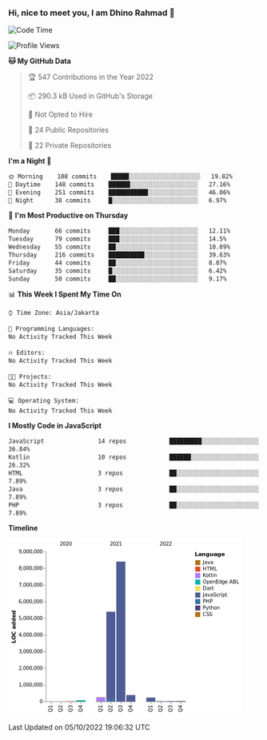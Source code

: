 ### Hi, nice to meet you, I am Dhino Rahmad 👋
<!--START_SECTION:waka-->
![Code Time](http://img.shields.io/badge/Code%20Time-0%20secs-blue)

![Profile Views](http://img.shields.io/badge/Profile%20Views-0-blue)

**🐱 My GitHub Data** 

> 🏆 547 Contributions in the Year 2022
 > 
> 📦 290.3 kB Used in GitHub's Storage 
 > 
> 🚫 Not Opted to Hire
 > 
> 📜 24 Public Repositories 
 > 
> 🔑 22 Private Repositories  
 > 
**I'm a Night 🦉** 

```text
🌞 Morning    108 commits    █████░░░░░░░░░░░░░░░░░░░░   19.82% 
🌆 Daytime    148 commits    ██████░░░░░░░░░░░░░░░░░░░   27.16% 
🌃 Evening    251 commits    ███████████░░░░░░░░░░░░░░   46.06% 
🌙 Night      38 commits     █░░░░░░░░░░░░░░░░░░░░░░░░   6.97%

```
📅 **I'm Most Productive on Thursday** 

```text
Monday       66 commits     ███░░░░░░░░░░░░░░░░░░░░░░   12.11% 
Tuesday      79 commits     ███░░░░░░░░░░░░░░░░░░░░░░   14.5% 
Wednesday    55 commits     ██░░░░░░░░░░░░░░░░░░░░░░░   10.09% 
Thursday     216 commits    ██████████░░░░░░░░░░░░░░░   39.63% 
Friday       44 commits     ██░░░░░░░░░░░░░░░░░░░░░░░   8.07% 
Saturday     35 commits     █░░░░░░░░░░░░░░░░░░░░░░░░   6.42% 
Sunday       50 commits     ██░░░░░░░░░░░░░░░░░░░░░░░   9.17%

```


📊 **This Week I Spent My Time On** 

```text
⌚︎ Time Zone: Asia/Jakarta

💬 Programming Languages: 
No Activity Tracked This Week

🔥 Editors: 
No Activity Tracked This Week

🐱‍💻 Projects: 
No Activity Tracked This Week

💻 Operating System: 
No Activity Tracked This Week

```

**I Mostly Code in JavaScript** 

```text
JavaScript               14 repos            █████████░░░░░░░░░░░░░░░░   36.84% 
Kotlin                   10 repos            ██████░░░░░░░░░░░░░░░░░░░   26.32% 
HTML                     3 repos             ██░░░░░░░░░░░░░░░░░░░░░░░   7.89% 
Java                     3 repos             ██░░░░░░░░░░░░░░░░░░░░░░░   7.89% 
PHP                      3 repos             ██░░░░░░░░░░░░░░░░░░░░░░░   7.89%

```


**Timeline**

![Chart not found](https://raw.githubusercontent.com/Dhino12/Dhino12/master/charts/bar_graph.png) 


 Last Updated on 05/10/2022 19:06:32 UTC
<!--END_SECTION:waka-->
 

